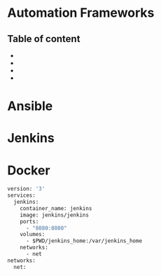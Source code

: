 # Automation Frameworks

## Table of content

- [](#)
- [](#)
- [](#)
- [](#)

# Ansible

# Jenkins

# Docker

```dockerfile
version: '3'
services:
  jenkins:
    container_name: jenkins
    image: jenkins/jenkins
    ports: 
      - "8080:8080"
    volumes:
      - $PWD/jenkins_home:/var/jenkins_home
    networks:
      - net
networks:
  net:
```



